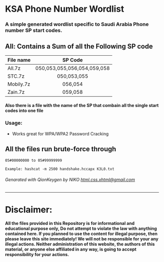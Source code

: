 # KSA Phone Number Wordlist
### A simple generated wordlist specific to Saudi Arabia Phone number SP start codes.
## All: Contains a Sum of all the Following SP code
| File name     | SP Code       |
| ------------- |:-------------:|
| All.7z        | 050,053,055,056,054,059,058 |
| STC.7z        | 050,053,055       |
| Mobily.7z        | 056,054       |
| Zain.7z          | 059,058       |
#### Also there is a file with the name of the SP that combain all the single start codes into one file
### Usage: 
* Works great for WPA/WPA2 Password Cracking
## All the files run brute-force through 
```05#00000000 to 05#99999999```

```Example: hashcat -m 2500 handshake.hccapx K3L0.txt```
###### Genarated with QionKeygen by NIKO html.css.xhtml@gmail.com 


------------------------------------------------------------------------------------------------------
# Disclaimer:

**All the files provided in this Repository is for informational and educational purpose only,
Do not attempt to violate the law with anything contained here. If you planned to use the content for illegal purpose, then please leave this site immediately! We will not be responsible for your any illegal actions. Neither administration of this website, the authors of this material, or anyone else affiliated in any way, is going to accept responsibility for your actions.**

